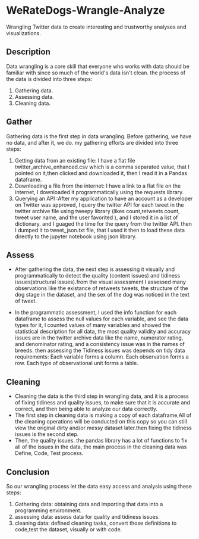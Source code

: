 # WeRateDogs-Wrangle-Analyze
Wrangling Twitter data to create interesting and trustworthy analyses and visualizations.

## Description
Data wrangling is a core skill that everyone who works with data should be familiar with since so much of the world's data isn't clean. the process of the data is divided into three steps:
1. Gathering data. 
2. Assessing data.
3. Cleaning data.

## Gather
Gathering data is the first step in data wrangling. Before gathering, we have no data, and after it, we do. my gathering efforts are divided into three steps: 
1. Getting data from an existing file: I have a flat file twitter_archive_enhanced.csv which is a comma separated value, that I pointed on it,then clicked and downloaded it, then I read it in a Pandas dataframe.
2. Downloading a file from the internet: I have a link to a flat file on the internet, I downloaded it programmatically using the requests library.
3. Querying an API :After my application to have an account as a developer on Twitter was approved, I query the twitter API for each tweet in the twitter archive file using tweepy library (likes count,retweets count, tweet user name, and the user favorited ), and I stored it in a list of dictionary. and I guaged the time for the query from the twitter API. then I dumped it to tweet_json.txt file, that I used it then to load these data directly to the jupyter notebook using json library.

## Assess
- After gathering the data, the next step is assessing it visually and programmatically to detect the quality (content issues) and tidiness issues(structural issues).from the visual assessment I assessed many observations like the existance of retweets tweets, the structure of the dog stage in the dataset, and the sex of the dog was noticed in the text of tweet.

- In the programmatic assessment, I used the info function for each dataframe to assess the null values for each variable, and see the data types for it, I counted values of many variables and showed the statistical description for all data, the most quality validity and accuracy issues are in the twitter archive data like the name, numerator rating, and denominator rating, and a consistency issue was in the names of breeds. then assessing the Tidiness issues was depends on tidy data requirements: Each variable forms a column. Each observation forms a row. Each type of observational unit forms a table.

## Cleaning
- Cleaning the data is the third step in wrangling data, and it is a process of fixing tidiness and quality issues, to make sure that it is accurate and correct, and then being able to analyze our data correctly. 
- The first step in cleaning data is making a copy of each dataframe,All of the cleaning operations will be conducted on this copy so you can still view the original dirty and/or messy dataset later.then fixing the tidiness issues is the second step.
- Then, the quality issues. the pandas library has a lot of functions to fix all of the issues in the data, the main process in the cleaning data was Define, Code, Test process.

## Conclusion
So our wrangling process let the data easy access and analysis using these steps:
1. Gathering data: obtaining data and importing that data into a programming environment.
2. assessing data: assess data for quality and tidiness issues.
3. cleaning data: defined cleaning tasks, convert those definitions to code,test the dataset, visually or with code.
